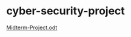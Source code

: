 # cyber-security-project
[Midterm-Project.odt](https://github.com/user-attachments/files/17791922/Midterm-Project.odt)
